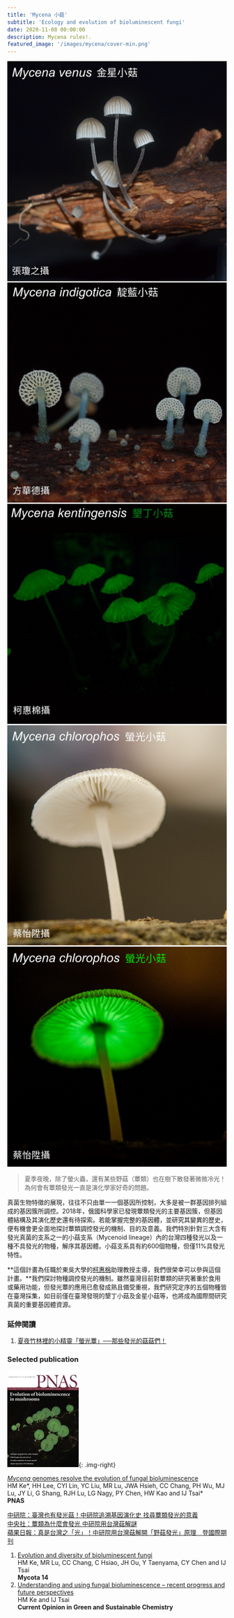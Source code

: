```yaml
---
title: 'Mycena 小菇'
subtitle: 'Ecology and evolution of bioluminescent fungi'
date: 2020-11-08 00:00:00
description: Mycena rules!.
featured_image: '/images/mycena/cover-min.png'
---
```


<div class="gallery" data-columns="3">
	<img src="/images/mycena/photo1-min.jpg">
	<img src="/images/mycena/photo2-min.jpg">
	<img src="/images/mycena/photo3-min.jpg">
	<img src="/images/mycena/photo4-min.jpg">
	<img src="/images/mycena/photo5-min.jpg">
</div>


> 夏季夜晚，除了螢火蟲，還有某些野菇（蕈類）也在樹下散發著微微冷光！為何會有蕈類發光一直是演化學家好奇的問題。

真菌生物特徵的展現，往往不只由單一一個基因所控制，大多是被一群基因排列組成的基因簇所調控。2018年，俄國科學家已發現蕈類發光的主要基因簇，但基因體結構及其演化歷史還有待探索。若能掌握完整的基因體，並研究其變異的歷史，便有機會更全面地探討蕈類調控發光的機制、目的及意義。我們特別針對三大含有發光真菌的支系之一的小菇支系（Mycenoid lineage）內的台灣四種發光以及一種不具發光的物種，解序其基因體。小菇支系具有約600個物種，但僅11%具發光特性。

**這個計畫為任職於東吳大學的[柯惠棉](https://microbiology.scu.edu.tw/member/7)助理教授主導，我們很榮幸可以參與這個計畫。**我們探討物種調控發光的機制。雖然臺灣目前對蕈類的研究著重於食用或藥用功能，但發光蕈的應用已愈發成熟且備受重視，我們研究定序的五個物種皆在臺灣採集，如目前僅在臺灣發現的墾丁小菇及金星小菇等，也將成為國際間研究真菌的重要基因體資源。



### 延伸閱讀

1. [夏夜竹林裡的小精靈「螢光蕈」──那些發光的菇菇們！](https://pansci.asia/archives/161203)




### Selected publication 

![](/images/mycena/49.cover-source.jpg){: .img-right} 

[*Mycena* genomes resolve the evolution of fungal bioluminescence](https://www.pnas.org/content/117/49/31267)  
HM Ke\*, HH Lee, CYI Lin, YC Liu, MR Lu, JWA Hsieh, CC Chang, PH Wu, MJ Lu, JY Li, G Shang, RJH Lu, LG Nagy, PY Chen, HW Kao and IJ Tsai\*  
**PNAS**

[中研院：臺灣也有發光菇！中研院追溯基因演化史 找尋蕈類發光的意義](https://www.sinica.edu.tw/ch/news/6741)   
[中央社：蕈類為什麼會發光 中研院用台灣菇解謎](https://www.cna.com.tw/news/ait/202012150131.aspx)  
[蘋果日報：真是台灣之「光」！中研院用台灣菇解開「野菇發光」原理　登國際期刊](https://tw.appledaily.com/life/20201215/W4TEHGALT5F6NFYLLRCP2VFPBU/)  



1. [Evolution and diversity of bioluminescent fungi](https://link.springer.com/chapter/10.1007/978-3-031-29199-9_12)  
   HM Ke, MR Lu, CC Chang, C Hsiao, JH Ou, Y Taenyama, CY Chen and IJ Tsai   
   **Mycota 14**
2. [Understanding and using fungal bioluminescence – recent progress and future perspectives](https://www.sciencedirect.com/science/article/pii/S2452223621001267)  
   HM Ke and IJ Tsai  
   **Current Opinion in Green and Sustainable Chemistry**



